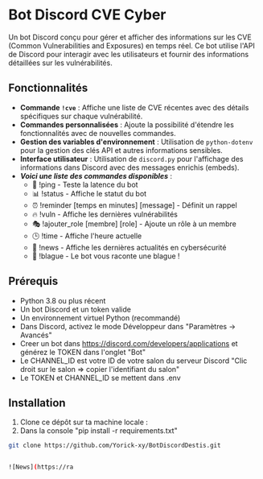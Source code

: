 # Bot Discord CVE Cyber

Un bot Discord conçu pour gérer et afficher des informations sur les CVE (Common Vulnerabilities and Exposures) en temps réel. Ce bot utilise l'API de Discord pour interagir avec les utilisateurs et fournir des informations détaillées sur les vulnérabilités.

## Fonctionnalités

- **Commande `!cve`** : Affiche une liste de CVE récentes avec des détails spécifiques sur chaque vulnérabilité.
- **Commandes personnalisées** : Ajoute la possibilité d'étendre les fonctionnalités avec de nouvelles commandes.
- **Gestion des variables d'environnement** : Utilisation de `python-dotenv` pour la gestion des clés API et autres informations sensibles.
- **Interface utilisateur** : Utilisation de `discord.py` pour l'affichage des informations dans Discord avec des messages enrichis (embeds).
- ***Voici une liste des commandes disponibles*** :
    - 🏓 !ping - Teste la latence du bot
    - 📊 !status - Affiche le statut du bot
    - ⏰ !reminder [temps en minutes] [message] - Définit un rappel
    - 🔥 !vuln - Affiche les dernières vulnérabilités
    - 🎭 !ajouter_role [membre] [role] - Ajoute un rôle à un membre
    - 🕒 !time - Affiche l'heure actuelle
    - 🔐 !news - Affiche les dernières actualités en cybersécurité
    - 🤡 !blague - Le bot vous raconte une blague !

## Prérequis

- Python 3.8 ou plus récent
- Un bot Discord et un token valide
- Un environnement virtuel Python (recommandé)
- Dans Discord, activez le mode Développeur dans "Paramètres -> Avancés"
- Creer un bot dans https://discord.com/developers/applications et générez le TOKEN dans l'onglet "Bot"
- Le CHANNEL_ID est votre ID de votre salon du serveur Discord "Clic droit sur le salon => copier l'identifiant du salon"
- Le TOKEN et CHANNEL_ID se mettent dans .env

## Installation

1. Clone ce dépôt sur ta machine locale :
2. Dans la console "pip install -r requirements.txt"

```bash
git clone https://github.com/Yorick-xy/BotDiscordDestis.git


![News](https://ra